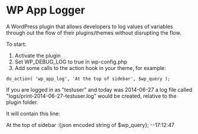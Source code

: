 WP App Logger
=============

A WordPress plugin that allows developers to log values of variables through out the flow of their plugins/themes without disrupting the flow.

To start:

1. Activate the plugin
2. Set WP_DEBUG_LOG to true in wp-config.php
3. Add some calls to the action hook in your theme, for example:

```
do_action( 'wp_app_log', 'At the top of sidebar', $wp_query );
```

If you are logged in as "testuser" and today was 2014-06-27 a log file called "logs/print-2014-06-27-testuser.log" would be created, relative to the plugin folder.

It will contain this line:

At the top of sidebar :{json encoded string of $wp_query}; --17:12:47

